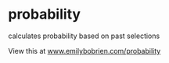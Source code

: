 probability
===========

calculates probability based on past selections

View this at www.emilybobrien.com/probability
